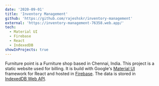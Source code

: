 ```yaml
---
date: '2020-09-01'
title: 'Inventory Management'
github: 'https://github.com/rajeshskr/inventory-management'
external: 'https://inventory-management-76358.web.app/'
tech:
  - Material UI
  - Firebase
  - React
  - IndexedDB
showInProjects: true
---
```


Furniture point is a Furniture shop based in Chennai, India. This project is a static website used for billing. It is build with Google's [Material UI](https://material-ui.com/) framework for React and hosted in [Firebase](https://firebase.google.com/). The data is stored in [IndexedDB Web API](https://developer.mozilla.org/en-US/docs/Web/API/IndexedDB_API).
